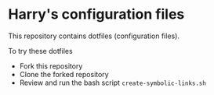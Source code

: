 # Harry's configuration files

This repository contains dotfiles (configuration files).

To try these dotfiles 

* Fork this repository
* Clone the forked repository
* Review and run the bash script `create-symbolic-links.sh`
